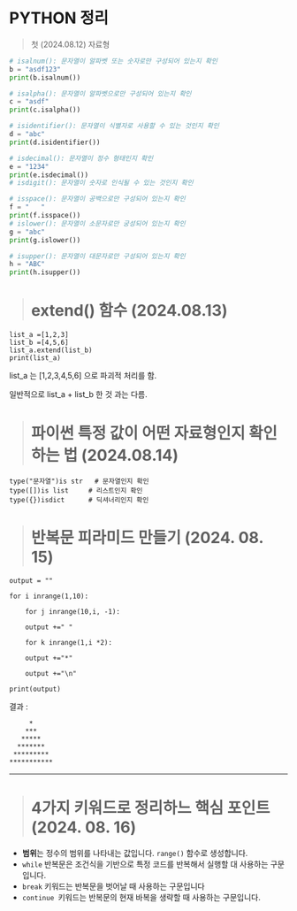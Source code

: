 # PYTHON  정리

> 첫 (2024.08.12) 자료형

```python
# isalnum(): 문자열이 알파벳 또는 숫자로만 구성되어 있는지 확인
b = "asdf123"
print(b.isalnum()) 

# isalpha(): 문자열이 알파벳으로만 구성되어 있는지 확인
c = "asdf"
print(c.isalpha())

# isidentifier(): 문자열이 식별자로 사용할 수 있는 것인지 확인
d = "abc"
print(d.isidentifier())

# isdecimal(): 문자열이 정수 형태인지 확인
e = "1234"
print(e.isdecimal())
# isdigit(): 문자열이 숫자로 인식될 수 있는 것인지 확인

# isspace(): 문자열이 공백으로만 구성되어 있는지 확인
f = "   "
print(f.isspace())
# islower(): 문자열이 소문자로만 궁성되어 있는지 확인
g = "abc"
print(g.islower())

# isupper(): 문자열이 대문자로만 구성되어 있는지 확인
h = "ABC"
print(h.isupper())
```

> # extend() 함수 (2024.08.13)

```extend
list_a =[1,2,3]
list_b =[4,5,6]
list_a.extend(list_b)  
print(list_a)
```

list_a 는 [1,2,3,4,5,6] 으로 파괴적 처리를 함.

일반적으로 list_a + list_b 한 것 과는 다름.

> # 파이썬 특정 값이 어떤 자료형인지 확인하는 법 (2024.08.14)

```
type("문자열")is str	# 문자열인지 확인
type([])is list		# 리스트인지 확인
type({})isdict		# 딕셔너리인지 확인
```

> # 반복문 피라미드 만들기 **(2024. 08. 15)**

```
output = ""

for i inrange(1,10):

    for j inrange(10,i, -1):

    output +=" "

    for k inrange(1,i *2):

    output +="*"

    output +="\n"

print(output)
```

결과 :

         *
        ***
       *****
      *******
     *********
    ***********

---




> # 4가지 키워드로 정리하느 핵심 포인트(2024. 08. 16)

* **범위**는 정수의 범위를 나타내는 값입니다. `range()` 함수로 생성합니다.
* `while` 반복문은 조건식을 기반으로 특정 코드를 반복해서 실행할 대 사용하는 구문입니다.
* `break` 키워드는 반복문을 벗어날 때 사용하는 구문입니다
* `continue `키워드는 반복문의 현재 바복을 생략할 때 사용하는 구문입니다.
